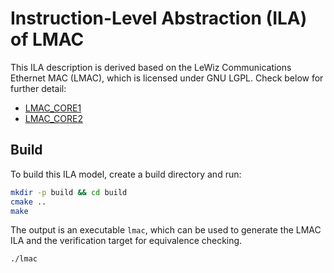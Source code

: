 # Instruction-Level Abstraction (ILA) of LMAC
This ILA description is derived based on the LeWiz Communications Ethernet MAC (LMAC), which is licensed under GNU LGPL. 
Check below for further detail:

-   [LMAC_CORE1](https://github.com/lewiz-support/LMAC_CORE1)
-   [LMAC_CORE2](https://github.com/lewiz-support/LMAC_CORE2)

## Build
To build this ILA model, create a build directory and run:

``` bash
mkdir -p build && cd build
cmake ..
make
```

The output is an executable `lmac`, which can be used to generate the LMAC ILA and the verification target for equivalence checking. 

``` bash
./lmac
```
